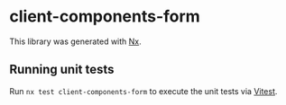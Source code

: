 # client-components-form

This library was generated with [Nx](https://nx.dev).

## Running unit tests

Run `nx test client-components-form` to execute the unit tests via [Vitest](https://vitest.dev/).
